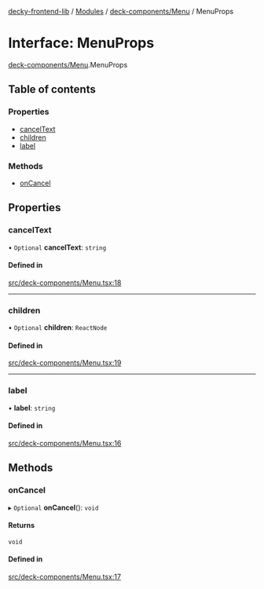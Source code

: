 [decky-frontend-lib](../README.md) / [Modules](../modules.md) / [deck-components/Menu](../modules/deck_components_Menu.md) / MenuProps

# Interface: MenuProps

[deck-components/Menu](../modules/deck_components_Menu.md).MenuProps

## Table of contents

### Properties

- [cancelText](deck_components_Menu.MenuProps.md#canceltext)
- [children](deck_components_Menu.MenuProps.md#children)
- [label](deck_components_Menu.MenuProps.md#label)

### Methods

- [onCancel](deck_components_Menu.MenuProps.md#oncancel)

## Properties

### cancelText

• `Optional` **cancelText**: `string`

#### Defined in

[src/deck-components/Menu.tsx:18](https://github.com/SteamDeckHomebrew/decky-frontend-lib/blob/c84a091/src/deck-components/Menu.tsx#L18)

___

### children

• `Optional` **children**: `ReactNode`

#### Defined in

[src/deck-components/Menu.tsx:19](https://github.com/SteamDeckHomebrew/decky-frontend-lib/blob/c84a091/src/deck-components/Menu.tsx#L19)

___

### label

• **label**: `string`

#### Defined in

[src/deck-components/Menu.tsx:16](https://github.com/SteamDeckHomebrew/decky-frontend-lib/blob/c84a091/src/deck-components/Menu.tsx#L16)

## Methods

### onCancel

▸ `Optional` **onCancel**(): `void`

#### Returns

`void`

#### Defined in

[src/deck-components/Menu.tsx:17](https://github.com/SteamDeckHomebrew/decky-frontend-lib/blob/c84a091/src/deck-components/Menu.tsx#L17)

